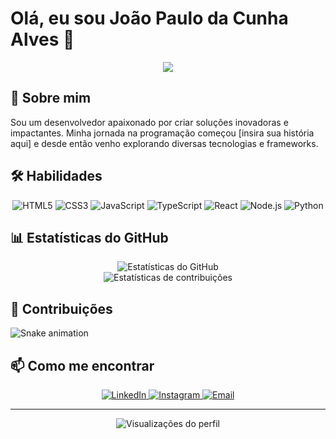 # Olá, eu sou João Paulo da Cunha Alves 👋

<div align="center">
  <img src="https://readme-typing-svg.herokuapp.com/?lines=Desenvolvedor+Full+Stack;Apaixonado+por+Tecnologia;Sempre+Aprendendo&center=true&width=380&height=45">
</div>

## 🚀 Sobre mim

Sou um desenvolvedor apaixonado por criar soluções inovadoras e impactantes. Minha jornada na programação começou [insira sua história aqui] e desde então venho explorando diversas tecnologias e frameworks.

## 🛠 Habilidades

<p align="center">
  <img src="https://img.shields.io/badge/HTML5-E34F26?style=for-the-badge&logo=html5&logoColor=white" alt="HTML5" />
  <img src="https://img.shields.io/badge/CSS3-1572B6?style=for-the-badge&logo=css3&logoColor=white" alt="CSS3" />
  <img src="https://img.shields.io/badge/JavaScript-F7DF1E?style=for-the-badge&logo=javascript&logoColor=black" alt="JavaScript" />
  <img src="https://img.shields.io/badge/TypeScript-007ACC?style=for-the-badge&logo=typescript&logoColor=white" alt="TypeScript" />
  <img src="https://img.shields.io/badge/React-20232A?style=for-the-badge&logo=react&logoColor=61DAFB" alt="React" />
  <img src="https://img.shields.io/badge/Node.js-43853D?style=for-the-badge&logo=node.js&logoColor=white" alt="Node.js" />
  <img src="https://img.shields.io/badge/Python-3776AB?style=for-the-badge&logo=python&logoColor=white" alt="Python" />
</p>

## 📊 Estatísticas do GitHub

<div align="center">
  <img src="https://github-readme-stats.vercel.app/api?username=joaopaulocunha&show_icons=true&theme=radical" alt="Estatísticas do GitHub" />
</div>

<div align="center">
  <img src="https://github-readme-streak-stats.herokuapp.com/?user=joaopaulocunha&theme=dark" alt="Estatísticas de contribuições" />
</div>

## 🐍 Contribuições

![Snake animation](https://github.com/joaopaulocunha/joaopaulocunha/blob/output/github-contribution-grid-snake.svg)

## 📫 Como me encontrar

<p align="center">
  <a href="https://www.linkedin.com/in/joao-paulo-cunha-alves/">
    <img src="https://img.shields.io/badge/LinkedIn-0077B5?style=for-the-badge&logo=linkedin&logoColor=white" alt="LinkedIn" />
  </a>
  <a href="https://www.instagram.com/joaopaulo.cunha/">
    <img src="https://img.shields.io/badge/Instagram-E4405F?style=for-the-badge&logo=instagram&logoColor=white" alt="Instagram" />
  </a>
  <a href="mailto:joaopaulo@alu.ufc.br">
    <img src="https://img.shields.io/badge/Email-D14836?style=for-the-badge&logo=gmail&logoColor=white" alt="Email" />
  </a>
</p>

---

<div align="center">
  <img src="https://komarev.com/ghpvc/?username=joaopaulocunha&color=blueviolet" alt="Visualizações do perfil" />
</div>
